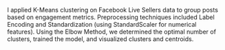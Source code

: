 I applied K-Means clustering on Facebook Live Sellers data to group posts based on engagement metrics. Preprocessing techniques included Label Encoding and Standardization (using StandardScaler for numerical features). Using the Elbow Method, we determined the optimal number of clusters, trained the model, and visualized clusters and centroids.
